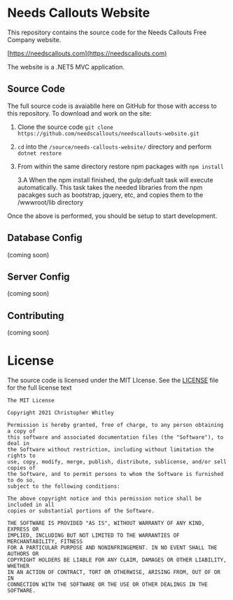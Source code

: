 # Needs Callouts Website
This repository contains the source code for the Needs Callouts Free Company website.

[https://needscallouts.com](https://needscallouts.com)

The website is a .NET5 MVC application.

## Source Code
The full source code is avaiablle here on GitHub for those with access to this repository. To download and work on the site:


1. Clone the source code `git clone https://github.com/needscallouts/needscallouts-website.git`

2. `cd` into the `/source/needs-callouts-website/` directory and perform `dotnet restore`

3. From within the same directory restore npm packages with `npm install`

    3.A When the npm install finished, the gulp:defualt task will execute automatically.  This task takes the needed libraries from the npm pacakges such as bootstrap, jquery, etc, and copies them to the /wwwroot/lib directory

Once the above is performed, you should be setup to start development.

##  Database Config
(coming soon)

## Server Config
(coming soon)

## Contributing
(coming soon)


# License
The source code is licensed under the MIT LIcense.  See the [LICENSE](/LICENSE.md) file for the full license text
```
The MIT License

Copyright 2021 Christopher Whitley

Permission is hereby granted, free of charge, to any person obtaining a copy of
this software and associated documentation files (the "Software"), to deal in
the Software without restriction, including without limitation the rights to
use, copy, modify, merge, publish, distribute, sublicense, and/or sell copies of
the Software, and to permit persons to whom the Software is furnished to do so,
subject to the following conditions:

The above copyright notice and this permission notice shall be included in all
copies or substantial portions of the Software.

THE SOFTWARE IS PROVIDED "AS IS", WITHOUT WARRANTY OF ANY KIND, EXPRESS OR
IMPLIED, INCLUDING BUT NOT LIMITED TO THE WARRANTIES OF MERCHANTABILITY, FITNESS
FOR A PARTICULAR PURPOSE AND NONINFRINGEMENT. IN NO EVENT SHALL THE AUTHORS OR
COPYRIGHT HOLDERS BE LIABLE FOR ANY CLAIM, DAMAGES OR OTHER LIABILITY, WHETHER
IN AN ACTION OF CONTRACT, TORT OR OTHERWISE, ARISING FROM, OUT OF OR IN
CONNECTION WITH THE SOFTWARE OR THE USE OR OTHER DEALINGS IN THE SOFTWARE.
```

